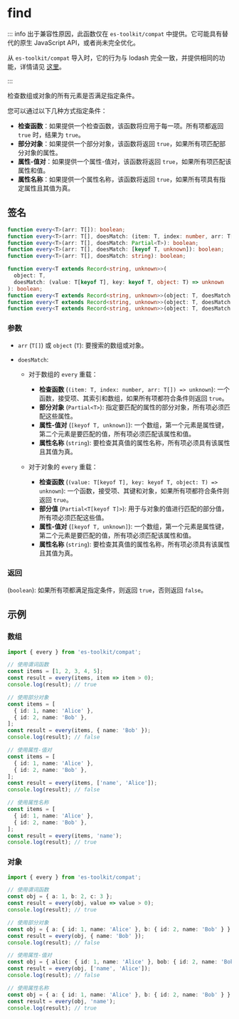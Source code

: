 # find

::: info
出于兼容性原因，此函数仅在 `es-toolkit/compat` 中提供。它可能具有替代的原生 JavaScript API，或者尚未完全优化。

从 `es-toolkit/compat` 导入时，它的行为与 lodash 完全一致，并提供相同的功能，详情请见 [这里](../../../compatibility.md)。

:::

检查数组或对象的所有元素是否满足指定条件。

您可以通过以下几种方式指定条件：

- **检查函数**：如果提供一个检查函数，该函数将应用于每一项。所有项都返回 `true` 时，结果为 `true`。
- **部分对象**：如果提供一个部分对象，该函数将返回 `true`，如果所有项匹配部分对象的属性。
- **属性-值对**：如果提供一个属性-值对，该函数将返回 `true`，如果所有项匹配该属性和值。
- **属性名称**：如果提供一个属性名称，该函数将返回 `true`，如果所有项具有指定属性且其值为真。

## 签名

```typescript
function every<T>(arr: T[]): boolean;
function every<T>(arr: T[], doesMatch: (item: T, index: number, arr: T[]) => unknown): boolean;
function every<T>(arr: T[], doesMatch: Partial<T>): boolean;
function every<T>(arr: T[], doesMatch: [keyof T, unknown]): boolean;
function every<T>(arr: T[], doesMatch: string): boolean;

function every<T extends Record<string, unknown>>(
  object: T,
  doesMatch: (value: T[keyof T], key: keyof T, object: T) => unknown
): boolean;
function every<T extends Record<string, unknown>>(object: T, doesMatch: Partial<T[keyof T]>): boolean;
function every<T extends Record<string, unknown>>(object: T, doesMatch: [keyof T, unknown]): boolean;
function every<T extends Record<string, unknown>>(object: T, doesMatch: string): boolean;
```

### 参数

- `arr` (`T[]`) 或 `object` (`T`): 要搜索的数组或对象。

- `doesMatch`:

  - 对于数组的 `every` 重载：

    - **检查函数** (`(item: T, index: number, arr: T[]) => unknown`): 一个函数，接受项、其索引和数组，如果所有项都符合条件则返回 `true`。
    - **部分对象** (`Partial<T>`): 指定要匹配的属性的部分对象，所有项必须匹配这些属性。
    - **属性-值对** (`[keyof T, unknown]`): 一个数组，第一个元素是属性键，第二个元素是要匹配的值，所有项必须匹配该属性和值。
    - **属性名称** (`string`): 要检查其真值的属性名称，所有项必须具有该属性且其值为真。

  - 对于对象的 `every` 重载：
    - **检查函数** (`(value: T[keyof T], key: keyof T, object: T) => unknown`): 一个函数，接受项、其键和对象，如果所有项都符合条件则返回 `true`。
    - **部分值** (`Partial<T[keyof T]>`): 用于与对象的值进行匹配的部分值，所有项必须匹配这些值。
    - **属性-值对** (`[keyof T, unknown]`): 一个数组，第一个元素是属性键，第二个元素是要匹配的值，所有项必须匹配该属性和值。
    - **属性名称** (`string`): 要检查其真值的属性名称，所有项必须具有该属性且其值为真。

### 返回

(`boolean`): 如果所有项都满足指定条件，则返回 `true`，否则返回 `false`。

## 示例

### 数组

```typescript
import { every } from 'es-toolkit/compat';

// 使用谓词函数
const items = [1, 2, 3, 4, 5];
const result = every(items, item => item > 0);
console.log(result); // true

// 使用部分对象
const items = [
  { id: 1, name: 'Alice' },
  { id: 2, name: 'Bob' },
];
const result = every(items, { name: 'Bob' });
console.log(result); // false

// 使用属性-值对
const items = [
  { id: 1, name: 'Alice' },
  { id: 2, name: 'Bob' },
];
const result = every(items, ['name', 'Alice']);
console.log(result); // false

// 使用属性名称
const items = [
  { id: 1, name: 'Alice' },
  { id: 2, name: 'Bob' },
];
const result = every(items, 'name');
console.log(result); // true
```

### 对象

```typescript
import { every } from 'es-toolkit/compat';

// 使用谓词函数
const obj = { a: 1, b: 2, c: 3 };
const result = every(obj, value => value > 0);
console.log(result); // true

// 使用部分对象
const obj = { a: { id: 1, name: 'Alice' }, b: { id: 2, name: 'Bob' } };
const result = every(obj, { name: 'Bob' });
console.log(result); // false

// 使用属性-值对
const obj = { alice: { id: 1, name: 'Alice' }, bob: { id: 2, name: 'Bob' } };
const result = every(obj, ['name', 'Alice']);
console.log(result); // false

// 使用属性名称
const obj = { a: { id: 1, name: 'Alice' }, b: { id: 2, name: 'Bob' } };
const result = every(obj, 'name');
console.log(result); // true
```
